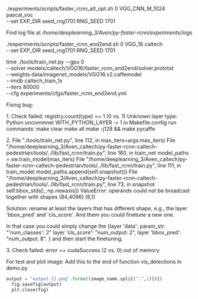 
./experiments/scripts/faster_rcnn_alt_opt.sh 0 VGG_CNN_M_1024 pascal_voc\
 --set EXP_DIR seed_rng1701 RNG_SEED 1701

Find log file at */home/deeplearning_3/Aven/py-faster-rcnn/experiments/logs*

./experiments/scripts/faster_rcnn_end2end.sh 0 VGG_16 caltech \
--set EXP_DIR seed_rng1701 RNG_SEED 1701

time ./tools/train_net.py --gpu 0 \
  --solver models/caltech/VGG16/faster_rcnn_end2end/solver.prototxt \
  --weights data/imagenet_models/VGG16.v2.caffemodel \
  --imdb caltech_train_1x \
  --iters 80000 \
  --cfg experiments/cfgs/faster_rcnn_end2end.yml





Fixing bug:

1.[](https://github.com/rbgirshick/fast-rcnn/issues/31)
Check failed: registry.count(type) == 1 (0 vs. 1) Unknown layer type: Python
  uncommnet  WITH_PYTHON_LAYER := 1 in Makefile.config
  run commands:
  make clear
  make all
  make -j128 && make pycaffe

2.[](https://github.com/rbgirshick/fast-rcnn/issues/37)
File "./tools/train_net.py", line 112, in <module>
    max_iters=args.max_iters)
  File "/home/deeplearning_3/Aven_caltech/py-faster-rcnn-caltech-pedestrian/tools/../lib/fast_rcnn/train.py", line 160, in train_net
    model_paths = sw.train_model(max_iters)
  File "/home/deeplearning_3/Aven_caltech/py-faster-rcnn-caltech-pedestrian/tools/../lib/fast_rcnn/train.py", line 111, in train_model
    model_paths.append(self.snapshot())
  File "/home/deeplearning_3/Aven_caltech/py-faster-rcnn-caltech-pedestrian/tools/../lib/fast_rcnn/train.py", line 73, in snapshot
    self.bbox_stds[:, np.newaxis])
ValueError: operands could not be broadcast together with shapes (84,4096) (8,1)

Solution:
rename at least the layers that has different shape, e.g., the layer 'bbox_pred' and 'cls_score'.
And them you could finetune a new one.

In that case you could simply change the
{layer 'data': param_str: "'num_classes': 2"
layer 'cls_score': "num_output: 2",
layer 'bbox_pred': "num_output: 8". }
and then start the finetuning.

3.[](https://github.com/rbgirshick/fast-rcnn/issues/2)
Check failed: error == cudaSuccess (2 vs. 0)  out of memory

For test and plot image:
Add this to the end of function vis_detections in demo.py
```python
output = "output-{}.png".format(image_name.split(".",1)[0])
  fig.savefig(output)
  plt.close(fig)
```

